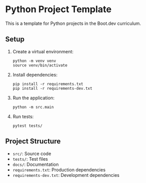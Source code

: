 # Python Project Template

This is a template for Python projects in the Boot.dev curriculum.

## Setup

1. Create a virtual environment:
   ```
   python -m venv venv
   source venv/bin/activate
   ```

2. Install dependencies:
   ```
   pip install -r requirements.txt
   pip install -r requirements-dev.txt
   ```

3. Run the application:
   ```
   python -m src.main
   ```

4. Run tests:
   ```
   pytest tests/
   ```

## Project Structure

- `src/`: Source code
- `tests/`: Test files
- `docs/`: Documentation
- `requirements.txt`: Production dependencies
- `requirements-dev.txt`: Development dependencies
```